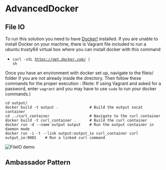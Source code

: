 # AdvancedDocker
## File IO

To run this solution you need to have [Docker!](https://docs.docker.com/v1.8/installation/) installed. If you are unable to install Docker on your machine, there is Vagrant file included to run a ubuntu trusty64 virtual box where you can install docker with this command 
- <code>curl -sSL https://get.docker.com/ | sh</code>

Once you have an environment with docker set up, navigate to the fileio/ folder if you are not already inside the directory. Then follow these commands for the proper execution :
(Note: If using Vagrant and asked for a password, enter <code>vagrant</code> and you may have to use <code>sudo</code> to run your docker commands.)

```
cd output/ 
docker build -t output .              # Build the output socat container
cd ../curl_container                  # Navigate to the curl container
docker build -t curl_container .      # Build the curl container
docker run -d --name output output    # Run the output container in daemon mode
docker run -i -t --link output:output_io curl_container curl output_io:9001    # Run a linked curl command

```

![FileIO demo](http://i.imgur.com/Orjagu7.gif)

## Ambassador Pattern

